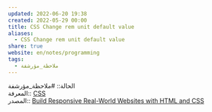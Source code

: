 ```yaml
---  
updated: 2022-06-20 19:38  
created: 2022-05-29 00:00  
title: CSS Change rem unit default value  
aliases:  
  - CSS Change rem unit default value  
share: true  
website: en/notes/programming  
tags:  
  - ملاحظة_مؤرشفة  
---  
```

  
  
الحالة:: #ملاحظة_مؤرشفة  
المعرفة:: [CSS](CSS)  
المصدر:: [Build Responsive Real-World Websites with HTML and CSS](Build%20Responsive%20Real-World%20Websites%20with%20HTML%20and%20CSS)  
  
